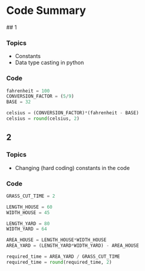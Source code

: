 # Code Summary

## 1

### Topics

- Constants
- Data type casting in python

### Code

``` python
fahrenheit = 100
CONVERSION_FACTOR = (5/9)
BASE = 32

celsius = (CONVERSION_FACTOR)*(fahrenheit - BASE)
celsius = round(celsius, 2)
```

## 2

### Topics

- Changing (hard coding) constants in the code

### Code

``` python
GRASS_CUT_TIME = 2

LENGTH_HOUSE = 60
WIDTH_HOUSE = 45

LENGTH_YARD = 80
WIDTH_YARD = 64

AREA_HOUSE = LENGTH_HOUSE*WIDTH_HOUSE
AREA_YARD = (LENGTH_YARD*WIDTH_YARD) - AREA_HOUSE

required_time = AREA_YARD / GRASS_CUT_TIME
required_time = round(required_time, 2)
```
